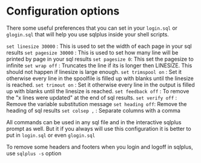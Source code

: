 # Configuration options
There some useful preferences that you can set in your `login.sql` or `glogin.sql` that will help you use sqlplus inside your shell scripts.

`set linesize 30000` : This is used to set the width of each page in your sql results
`set pagesize 30000` : This is used to set how many line will be printed by page in your sql results
`set pagesize 0`: This set the pagesize to infinite
`set wrap off` : Truncates the line if its is longer then LINESIZE. This should not happen if linesize is large enough.
`set trimspool on` : Set it otherwise every line in the spoolfile is filled up with blanks until the linesize is reached.
`set trimout on` :  Set it otherwise every line in the output is filled up with blanks until the linesize is reached.
`set feedback off` : To remove the "x lines were updated" at the end of sql results.
`set verify off` : Remove the variable substitution message
`set heading off`: Remove the heading of sql results
`set colsep ,` : Separate columns with a comma

All commands can be used in any sql file and in the interactive sqlplus prompt as well. But it if you always will use this configuration it is better to put in `login.sql`
or even `glogin.sql`

To remove some headers and footers when you login and logoff in sqlplus, use `sqlplus -s` option
